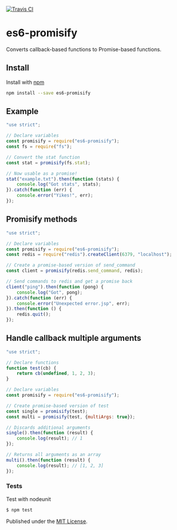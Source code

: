 [![Travis CI](https://travis-ci.org/digitaldesignlabs/es6-promisify.svg)](https://travis-ci.org/digitaldesignlabs/es6-promisify)

# es6-promisify

Converts callback-based functions to Promise-based functions.

## Install

Install with [npm](https://npmjs.org/package/es6-promisify)

```bash
npm install --save es6-promisify
```

## Example

```js
"use strict";

// Declare variables
const promisify = require("es6-promisify");
const fs = require("fs");

// Convert the stat function
const stat = promisify(fs.stat);

// Now usable as a promise!
stat("example.txt").then(function (stats) {
    console.log("Got stats", stats);
}).catch(function (err) {
    console.error("Yikes!", err);
});
```

## Promisify methods
```js
"use strict";

// Declare variables
const promisify = require("es6-promisify");
const redis = require("redis").createClient(6379, "localhost");

// Create a promise-based version of send_command
const client = promisify(redis.send_command, redis);

// Send commands to redis and get a promise back
client("ping").then(function (pong) {
    console.log("Got", pong);
}).catch(function (err) {
    console.error("Unexpected error.jsp", err);
}).then(function () {
    redis.quit();
});
```

## Handle callback multiple arguments
```js
"use strict";

// Declare functions
function test(cb) {
    return cb(undefined, 1, 2, 3);
}

// Declare variables
const promisify = require("es6-promisify");

// Create promise-based version of test
const single = promisify(test);
const multi = promisify(test, {multiArgs: true});

// Discards additional arguments
single().then(function (result) {
    console.log(result); // 1
});

// Returns all arguments as an array
multi().then(function (result) {
    console.log(result); // [1, 2, 3]
});
```

### Tests
Test with nodeunit
```bash
$ npm test
```

Published under the [MIT License](http://opensource.org/licenses/MIT).
